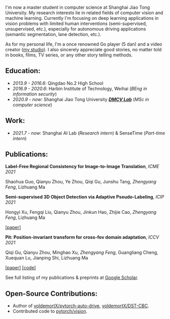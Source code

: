 I'm now a master student in computer science at Shanghai Jiao Tong University. My research interests lie in related fields of computer vision and machine learning. Currently I'm focusing on deep learning applications in vision problems with limited human interventions (semi-supervised, unsupervised, etc.), especially for autonomous driving applications (semantic segmentation, lane detection, etc.).

As for my personal life, I'm a once renowned Go player (5 dan) and a video creator ([my studio](http://www.xianstudio.cn)). I also sincerely appreciate good stories, no matter told in books, films, TV series, or any other story telling methods.

## Education:
- *2013.9 - 2016.6*: Qingdao No.2 High School
- *2016.9 - 2020.6*: Harbin Institute of Technology, Weihai (*BEng in information security*)
- *2020.9 - now*: Shanghai Jiao Tong University ***[DMCV Lab](http://dmcv.sjtu.edu.cn/)*** (*MSc in computer science*)

## Work:
- *2021.7 - now*: Shanghai AI Lab (*Research intern*) & SenseTime (*Part-time intern*)

## Publications:
**Label-Free Regional Consistency for Image-to-Image Translation**, *ICME 2021*

Shaohua Guo, Qianyu Zhou, Ye Zhou, Qiqi Gu, Junshu Tang, *Zhengyang Feng*, Lizhuang Ma

**Semi-supervised 3D Object Detection via Adaptive Pseudo-Labeling**, *ICIP 2021*

Hongyi Xu, Fengqi Liu, Qianyu Zhou, Jinkun Hao, Zhijie Cao, *Zhengyang Feng*, Lizhuang Ma

[\[paper\]](https://arxiv.org/pdf/2108.06649.pdf)

**Pit: Position-invariant transform for cross-fov domain adaptation**, *ICCV 2021*

Qiqi Gu, Qianyu Zhou, Minghao Xu, *Zhengyang Feng*, Guangliang Cheng, Xuequan Lu, Jianping Shi, Lizhuang Ma

[\[paper\]](https://arxiv.org/pdf/2108.07142.pdf) [\[code\]](https://github.com/sheepooo/PIT-Position-Invariant-Transform)

See full listing of my publications & preprints at [Google Scholar](https://scholar.google.com/citations?user=WFoZVjEAAAAJ).

## Open-Source Contributions:
- Author of [voldemortX/pytorch-auto-drive](https://github.com/voldemortX/pytorch-auto-drive), [voldemortX/DST-CBC](https://github.com/voldemortX/DST-CBC).
- Contributed code to [pytorch/vision](https://github.com/pytorch/vision).
